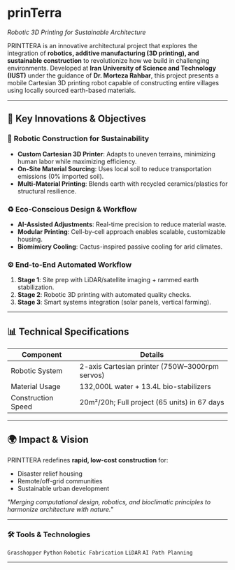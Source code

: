# prinTerra  
*Robotic 3D Printing for Sustainable Architecture*

PRINTTERA is an innovative architectural project that explores the integration of **robotics, additive manufacturing (3D printing), and sustainable construction** to revolutionize how we build in challenging environments. Developed at **Iran University of Science and Technology (IUST)** under the guidance of **Dr. Morteza Rahbar**, this project presents a mobile Cartesian 3D printing robot capable of constructing entire villages using locally sourced earth-based materials.

---

## 🔑 Key Innovations & Objectives

### 🤖 **Robotic Construction for Sustainability**
- **Custom Cartesian 3D Printer**: Adapts to uneven terrains, minimizing human labor while maximizing efficiency.  
- **On-Site Material Sourcing**: Uses local soil to reduce transportation emissions (0% imported soil).  
- **Multi-Material Printing**: Blends earth with recycled ceramics/plastics for structural resilience.  

### ♻️ **Eco-Conscious Design & Workflow**
- **AI-Assisted Adjustments**: Real-time precision to reduce material waste.  
- **Modular Printing**: Cell-by-cell approach enables scalable, customizable housing.  
- **Biomimicry Cooling**: Cactus-inspired passive cooling for arid climates.  

### ⚙️ **End-to-End Automated Workflow**
1. **Stage 1**: Site prep with LiDAR/satellite imaging + rammed earth stabilization.  
2. **Stage 2**: Robotic 3D printing with automated quality checks.  
3. **Stage 3**: Smart systems integration (solar panels, vertical farming).  

---

## 📊 Technical Specifications
| **Component**               | **Details**                                  |
|-----------------------------|---------------------------------------------|
| Robotic System              | 2-axis Cartesian printer (750W–3000rpm servos) |
| Material Usage              | 132,000L water + 13.4L bio-stabilizers      |
| Construction Speed          | 20m²/20h; Full project (65 units) in 67 days |

---

## 🌍 Impact & Vision
PRINTTERA redefines **rapid, low-cost construction** for:
- Disaster relief housing  
- Remote/off-grid communities  
- Sustainable urban development  

*"Merging computational design, robotics, and bioclimatic principles to harmonize architecture with nature."*

---

### 🛠️ Tools & Technologies  
`Grasshopper` `Python` `Robotic Fabrication` `LiDAR` `AI Path Planning`

---
